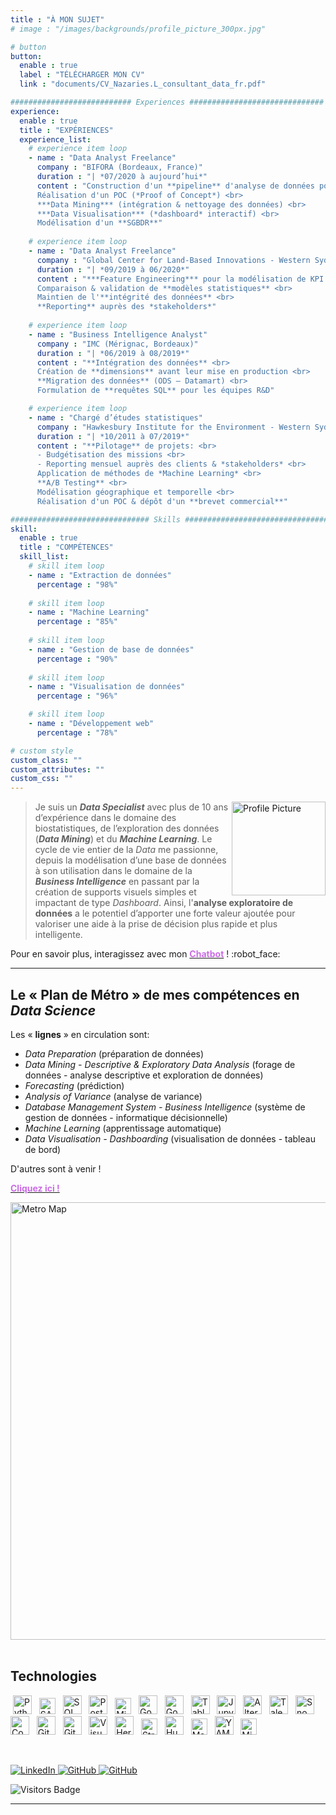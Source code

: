 ```yaml
---
title : "À MON SUJET"
# image : "/images/backgrounds/profile_picture_300px.jpg"

# button
button:
  enable : true
  label : "TÉLÉCHARGER MON CV"
  link : "documents/CV_Nazaries.L_consultant_data_fr.pdf"

########################### Experiences ##############################
experience:
  enable : true
  title : "EXPÉRIENCES"
  experience_list:
    # experience item loop
    - name : "Data Analyst Freelance"
      company : "BIFORA (Bordeaux, France)"
      duration : "| *07/2020 à aujourd’hui*"
      content : "Construction d'un **pipeline** d'analyse de données pour réduire le cycle de vie des données de plusieurs jours à plusieurs heures <br>
      Réalisation d'un POC (*Proof of Concept*) <br>
      ***Data Mining*** (intégration & nettoyage des données) <br>
      ***Data Visualisation*** (*dashboard* interactif) <br>
      Modélisation d'un **SGBDR**"
      
    # experience item loop
    - name : "Data Analyst Freelance"
      company : "Global Center for Land-Based Innovations - Western Sydney University (Sydney, Australie) - *full remote*"
      duration : "| *09/2019 à 06/2020*"
      content : "***Feature Engineering*** pour la modélisation de KPI (indices de performance) <br/>
      Comparaison & validation de **modèles statistiques** <br>
      Maintien de l'**intégrité des données** <br>
      **Reporting** auprès des *stakeholders*"
      
    # experience item loop
    - name : "Business Intelligence Analyst"
      company : "IMC (Mérignac, Bordeaux)"
      duration : "| *06/2019 à 08/2019*"
      content : "**Intégration des données** <br>
      Création de **dimensions** avant leur mise en production <br>
      **Migration des données** (ODS – Datamart) <br>
      Formulation de **requêtes SQL** pour les équipes R&D"

    # experience item loop
    - name : "Chargé d’études statistiques"
      company : "Hawkesbury Institute for the Environment - Western Sydney University (Sydney, Australie)"
      duration : "| *10/2011 à 07/2019*"
      content : "**Pilotage** de projets: <br>
      - Budgétisation des missions <br>
      - Reporting mensuel auprès des clients & *stakeholders* <br>
      Application de méthodes de *Machine Learning* <br>
      **A/B Testing** <br>
      Modélisation géographique et temporelle <br>
      Réalisation d'un POC & dépôt d'un **brevet commercial**"

############################### Skills #################################
skill:
  enable : true
  title : "COMPÉTENCES"
  skill_list:
    # skill item loop
    - name : "Extraction de données"
      percentage : "98%"
      
    # skill item loop
    - name : "Machine Learning"
      percentage : "85%"
      
    # skill item loop
    - name : "Gestion de base de données"
      percentage : "90%"
      
    # skill item loop
    - name : "Visualisation de données"
      percentage : "96%"

    # skill item loop
    - name : "Développement web"
      percentage : "78%"

# custom style
custom_class: "" 
custom_attributes: "" 
custom_css: ""
---
```


<script SameSite="None; Secure" src="https://static.landbot.io/landbot-3/landbot-3.0.0.js"></script>
<script>
  var myLandbot = new Landbot.Popup({
    configUrl: 'https://chats.landbot.io/v3/H-929977-JNN6COBPP9H7MX3Z/index.json',
  });
</script>

<img alt="Profile Picture" width="150" align="right" src="./images/backgrounds/profile_picture.jpg" />

> Je suis un ***Data Specialist*** avec plus de 10 ans d’expérience dans le domaine des biostatistiques, de l’exploration des données (***Data Mining***) et du ***Machine Learning***. Le cycle de vie entier de la *Data* me passionne, depuis la modélisation d’une base de données à son utilisation dans le domaine de la ***Business Intelligence*** en passant par la création de supports visuels simples et impactant de type *Dashboard*. Ainsi, l'**analyse exploratoire de données** a le potentiel d’apporter une forte valeur ajoutée pour valoriser une aide à la prise de décision plus rapide et plus intelligente.

Pour en savoir plus, interagissez avec mon <a href="https://chats.landbot.io/v3/H-929977-JNN6COBPP9H7MX3Z/index.html" target="_blank"> <b style="color:#cb6ce6">Chatbot</b></a> ! :robot_face:

---

## Le « Plan de Métro » de mes compétences en *Data Science*

Les « **lignes** » en circulation sont:

- *Data Preparation* (préparation de données)
- *Data Mining - Descriptive & Exploratory Data Analysis* (forage de données - analyse descriptive et exploration de données)
- *Forecasting* (prédiction)
- *Analysis of Variance* (analyse de variance)
- *Database Management System - Business Intelligence* (système de gestion de données - informatique décisionnelle)
- *Machine Learning* (apprentissage automatique)
- *Data Visualisation - Dashboarding* (visualisation de données - tableau de bord)

D'autres sont à venir !

<a href="/images/portfolio/MetroMap_Data_Analyst.png" target="_blank"> <b style="color:#cb6ce6">Cliquez ici !</b></a>

[<img alt="Metro Map" width="700" align="left" src="/images/portfolio/MetroMap_Data_Analyst.png" />][Metro Map]
&nbsp;

## Technologies

&nbsp;<img alt="Python" height="30" src="https://cdn.worldvectorlogo.com/logos/python-5.svg" />&nbsp;
&nbsp;<img alt="SAS" height="26" src="https://cdn.worldvectorlogo.com/logos/sas-6.svg" />&nbsp;
&nbsp;<img alt="SQL" height="30" src="/images/icons/sql.jpg" />&nbsp;
&nbsp;<img alt="PostgreSQL" width="30" src="https://cdn.worldvectorlogo.com/logos/postgresql.svg" />&nbsp;
&nbsp;<img alt="Microsoft SQL Server" height="26" src="/images/icons/sql_server.png" />&nbsp;
&nbsp;<img alt="Google BigQuery" width="30" src="https://cdn.worldvectorlogo.com/logos/google-bigquery-logo-1.svg" />&nbsp;
&nbsp;<img alt="Google Data Studio" width="30" src="https://cdn.worldvectorlogo.com/logos/google-data-studio.svg" />&nbsp;
&nbsp;<img alt="Tableau" width="30" src="https://cdn.worldvectorlogo.com/logos/tableau-software.svg" />&nbsp;
&nbsp;<img alt="Jupyter" height="30" src="/images/icons/jupyter.png" />&nbsp;
&nbsp;<img alt="Alteryx" width="30" src="/images/icons/alteryx.png" />&nbsp;
&nbsp;<img alt="Talend" width="30" src="/images/icons/talend.jpg" />&nbsp;
&nbsp;<img alt="Snowflake" width="30" src="/images/icons/snowflake.png" />&nbsp;
&nbsp;<img alt="Conda" width="30" src="/images/icons/conda.png" />&nbsp;
&nbsp;<img alt="Git" height="30" src="https://cdn.worldvectorlogo.com/logos/git-icon.svg" />&nbsp;
&nbsp;<img alt="GitHub" width="30" src="https://cdn.worldvectorlogo.com/logos/github-icon-1.svg" />&nbsp;
&nbsp;<img alt="Visual Studio Code" width="30" src="https://cdn.worldvectorlogo.com/logos/visual-studio-code-1.svg" />&nbsp;
&nbsp;<img alt="Heroku" height="30" src="https://cdn.worldvectorlogo.com/logos/heroku-1.svg" />&nbsp;
&nbsp;<img alt="Streamlit" height="26" src="/images/icons/streamlit.png" />&nbsp;
&nbsp;<img alt="Hugo" height="30" src="/images/icons/hugo.jpg" />&nbsp;
&nbsp;<img alt="Markdown" height="26" src="https://cdn.worldvectorlogo.com/logos/markdown.svg" />&nbsp;
&nbsp;<img alt="YAML" width="30" src="images/icons/yaml.jpg" />&nbsp;
&nbsp;<img alt="Microsoft Office" height="26" src="https://cdn.worldvectorlogo.com/logos/microsoft-office-2013.svg" />

<!-- Python libs: sqlite 3..33.0 / seaborn 0.11.1 / scipy 1.5.2 / pandas 1.1.5 / numpy 1.19.4 / matplotlib 3.3.2 / click 7.1.2 / pickle / jupyterlab-git -->

&nbsp;

<a href="https://www.linkedin.com/in/loic-nazaries" target="_blank"> <img alt="LinkedIn" src="https://img.shields.io/badge/-LinkedIn-0e76a8?style=for-the-badge&labelColor=0e76a8&logo=linkedin&logoColor=white"> </a>
<a href="https://github.com/loic-nazaries" target="_blank" > <img alt="GitHub" src="https://img.shields.io/badge/-GitHub-black?style=for-the-badge&labelColor=black&logo=github&logoColor=white"> </a>
<a href="https://gist.github.com/loic-nazaries" target="_blank" > <img alt="GitHub" src="https://img.shields.io/badge/-GitHub_Gist-black?style=for-the-badge&labelColor=black&logo=github&logoColor=white"> </a>

<img alt="Visitors Badge" src="https://visitor-badge.glitch.me/badge?page_id=loic-nazaries.github-pages-website" />

<!-- definitions -->
[Metro Map]: /images/portfolio/MetroMap_Data_Analyst.png "Metro Map Data Science"

---
